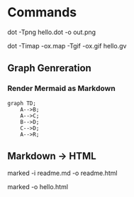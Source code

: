 # Commands
dot -Tpng hello.dot -o out.png

dot -Timap -ox.map -Tgif -ox.gif hello.gv

## Graph Genreration 
### Render Mermaid as Markdown
```mermaid
graph TD;
    A-->B;
    A-->C;
    B-->D;
    C-->D;
    A-->R;
```

## Markdown -> HTML

marked -i readme.md -o readme.html

marked -o hello.html

